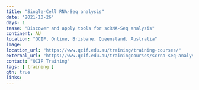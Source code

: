 ```yaml
---
title: "Single-Cell RNA-Seq analysis"
date: '2021-10-26'
days: 1
tease: "Discover and apply tools for scRNA-Seq analysis"
continent: AU
location: "QCIF, Online, Brisbane, Queensland, Australia"
image: 
location_url: "https://www.qcif.edu.au/training/training-courses/"
external_url: "https://www.qcif.edu.au/trainingcourses/scrna-seq-analysis/"
contact: "QCIF Training"
tags: [ training ]
gtn: true
links:
---
```

